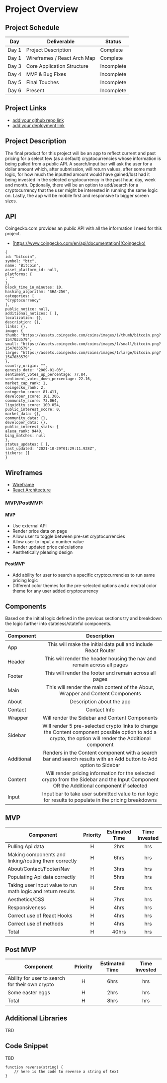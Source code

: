# Project Overview

## Project Schedule

|  Day | Deliverable | Status
|---|---| ---|
|Day 1| Project Description | Complete
|Day 1| Wireframes / React Arch Map | Complete
|Day 3| Core Application Structure | Incomplete
|Day 4| MVP & Bug Fixes | Incomplete
|Day 5| Final Touches | Incomplete
|Day 6| Present | Incomplete

## Project Links

- [add your github repo link]()
- [add your deployment link]()

## Project Description

The final product for this project will be an app to reflect current and past pricing for a select few (as a default) cryptocurrencies whose information is being pulled from a public API. A search/input bar will ask the user for a dollar amount which, after submission, will return values, after some math logic, for how much the inputted amount would have gained/lost had it being invested in the selected cryptocurrency in the past hour, day, week and month. Optionally, there will be an option to add/search for a cryptocurrency that the user might be interested in running the same logic on. Lastly, the app will be mobile first and responsive to bigger screen sizes.

## API

Coingecko.com provides an public API with all the information I need for this project. 

 - [https://www.coingecko.com/en/api/documentation](Coingecko)

```
{
id: "bitcoin",
symbol: "btc",
name: "Bitcoin",
asset_platform_id: null,
platforms: {
: ""
},
block_time_in_minutes: 10,
hashing_algorithm: "SHA-256",
categories: [
"Cryptocurrency"
],
public_notice: null,
additional_notices: [ ],
localization: {},
description: {},
links: {},
image: {
thumb: "https://assets.coingecko.com/coins/images/1/thumb/bitcoin.png?1547033579",
small: "https://assets.coingecko.com/coins/images/1/small/bitcoin.png?1547033579",
large: "https://assets.coingecko.com/coins/images/1/large/bitcoin.png?1547033579"
},
country_origin: "",
genesis_date: "2009-01-03",
sentiment_votes_up_percentage: 77.84,
sentiment_votes_down_percentage: 22.16,
market_cap_rank: 1,
coingecko_rank: 2,
coingecko_score: 81.411,
developer_score: 101.306,
community_score: 73.064,
liquidity_score: 100.054,
public_interest_score: 0,
market_data: {},
community_data: {},
developer_data: {},
public_interest_stats: {
alexa_rank: 9440,
bing_matches: null
},
status_updates: [ ],
last_updated: "2021-10-29T01:29:11.928Z",
tickers: []
}
```


## Wireframes

- [Wireframe](https://res.cloudinary.com/ds2rdojzc/image/upload/v1635525068/CryptoDreamsApp/IMG_4452_inhkod.jpg)
- [React Architecture](https://res.cloudinary.com/ds2rdojzc/image/upload/a_090/v1635525069/CryptoDreamsApp/IMG_4453_le0ezp.jpg)


### MVP/PostMVP:

#### MVP 
- Use external API 
- Render price data on page 
- Allow user to toggle between pre-set cryptocurrencies
- Allow user to input a number value
- Render updated price calculations
- Aesthetically pleasing design

#### PostMVP 

- Add ability for user to search a specific cryptocurrencies to run same pricing logic
- Different color themes for the pre-selected options and a neutral color theme for any user added cryptocurrency 


## Components


Based on the initial logic defined in the previous sections try and breakdown the logic further into stateless/stateful components. 

| Component | Description | 
| --- | :---: |  
| App | This will make the initial data pull and include React Router| 
| Header | This will render the header housing the nav and remain across all pages | 
| Footer | This will render the footer and remain across all pages |
| Main | This will render the main content of the About, Wrapper and Content Components |
| About | Description about the app |
| Contact | Contact Info |
| Wrapper | Will render the Sidebar and Content Components | 
| Sidebar | Will render 5 pre-selected crypto links to change the Content component possible option to add a crypto, the option will render the Additional component |
| Additional | Renders in the Content component with a search bar and search results with an Add button to Add option to Sidebar |
| Content | Will render pricing information for the selected crypto from the Sidebar and the Input Component OR the Additional component if selected |
| Input| Input bar to take user submitted value to run logic for results to populate in the pricing breakdowns  |


## MVP

| Component | Priority | Estimated Time | Time Invested |
| --- | :---: |  :---: | :---: | 
| Pulling Api data | H | 2hrs|  hrs | 
| Making components and linking/routing them correctly | H | 6hrs|  hrs | 
| About/Contact/Footer/Nav | H | 3hrs|  hrs | 
| Populating Api data correctly | H | 5hrs|  hrs | 
| Taking user input value to run math logic and return results | H | 5hrs|  hrs | 
| Aesthetics/CSS | H | 7hrs|  hrs | 
| Responsiveness | H | 4hrs|  hrs | 
| Correct use of React Hooks | H | 4hrs|  hrs | 
| Correct use of methods | H | 4hrs|  hrs | 
| Total | H | 40hrs| hrs |

## Post MVP

| Component | Priority | Estimated Time | Time Invested |
| --- | :---: |  :---: | :---: | 
| Ability for user to search for their own crypto | H | 6hrs|  hrs | 
| Some easter eggs | H | 2hrs|  hrs |  
| Total | H | 8hrs| hrs |


## Additional Libraries
 TBD 

## Code Snippet

TBD 

```
function reverse(string) {
	// here is the code to reverse a string of text
}
```